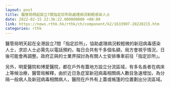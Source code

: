 ```yaml
---
layout: post
title: 醫管局明起設立7間指定診所助處理病況較輕感染人士
date: 2022-02-15 22:36:22.000000000 +08:00
link: https://news.rthk.hk/rthk/ch/component/k2/1633907-20220215.htm
categories: rthk
---
```


醫管局明天起在全港設立7間「指定診所」，協助處理病況較輕微的新冠病毒感染人士，求診人士必需先以電話預約，每日合共有千多個名額，局方會視乎情況，日後可能會再調整。政府正與的士業界探討為有關人士安排專車前往「指定診所」。

另外，明愛醫院和博愛醫院，都在戶外有蓋地方設立分流區域，有多名長者在病床上等候治療，醫管局解釋，由於近日急症室新冠病毒相關病人數目急速增加，為分隔一般病人及新冠病毒相關病人，醫院在戶外有上蓋或帳篷的位置劃出分流區域。
